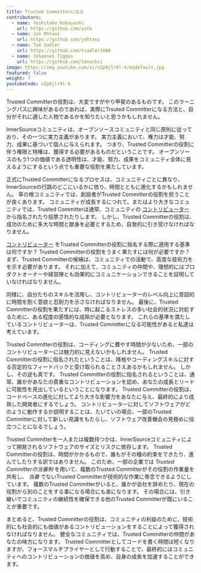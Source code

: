 ```yaml
---
title: Trusted Committerになる
contributors:
  - name: Yoshitake Kobayashi
    url: https://github.com/ystk
  - name: Jun Ohtani
    url: https://github.com/johtani
  - name: Tom Sadler
    url: https://github.com/tsadler1988
  - name: Johannes Tigges
    url: https://github.com/lenucksi
image: https://img.youtube.com/vi/nZp8jlr9l-k/mqdefault.jpg
featured: false
weight: 7
youtubeCode: nZp8jlr9l-k
---
```

<div class="paragraph">
<p>Trusted Committerの役割は、大変ですがやり甲斐のあるものです。
このラーニングパスに興味があるのであれば、実際にTrsuted Committerになる方法と、自分がそれに適した人物であるかを知りたいと思うかもしれません。</p>
</div>
<div class="paragraph">
<p>InnerSourceコミュニティは、オープンソースコミュニティと同じ原則に従っており、その一つに実力主義があります。
実力主義において、権力は才能、努力、成果に基づいて個人に与えられます。
つまり、Trusted Committerの役割に伴う権限と特権は、獲得する必要があるものだということです。
オープンソースのもう1つの価値である透明性は、才能、努力、成果をコミュニティ全体に見えるようにするという点でも重要な役割を果たしています。</p>
</div>
<div class="paragraph">
<p>正式にTrusted Committerになるプロセスは、コミュニティごとに異なり、InnerSourceの行路のどこにいるかに依り、時間とともに進化するかもしれません。
草の根コミュニティでは、創設者がTrusted Committerの役割を担うことが良くあります。
コミュニティが成長するにつれて、またはより大きなコミュニティでは、Trusted Committerは通常、コミュニティの <a href="https://innersourcecommons.org/ja/learn/learning-path/contributor">コントリビューター</a> から指名されたり投票されたりします。
しかし、Trusted Committerの役割は、成功のために多大な時間と献身を必要とするため、自発的に引き受けなければなりません。</p>
</div>
<div class="paragraph">
<p><a href="https://innersourcecommons.org/ja/learn/learning-path/contributor">コントリビューター</a> をTrusted Committerの役割に指名する際に適用する基準は何ですか？
Trusted Committerの役割をうまく果たすには何が必要ですか？
まず、Trusted Committerの候補は、コミュニティでの活動で、高度な技術力をを示す必要があります。
それに加えて、コミュニティの仲間や、理想的にはプロダクトオーナーや経営陣とも効果的にコミュニケーションできることを証明していなければなりません。</p>
</div>
<div class="paragraph">
<p>同様に、自分たちのスキルを活用し、コントリビューターのレベル向上に意図的に時間を割く意欲と忍耐力を示さなければなりません。
最後に、Trusted Committerの役割を果たすには、時に起こるストレスの多い社会的状況に対処するために、ある程度の感情的な成熟が必要となります。
これらの基準を満たしているコントリビューターは、Trusted Committerになる可能性があると私達は考えています。</p>
</div>
<div class="paragraph">
<p>Trusted Committerの役割は、コーディングに費やす時間が少ないため、一部のコントリビューターには魅力的に見えないかもしれません。
Trusted Committerの役割に指名されたということは、降格やコーディングスキルに対する否定的なフィードバックと受け取られることさえあるかもしれません。
しかし、その逆も真です。
Trusted Committerの役割に指名されるということは、通常、誰かがあなたの貴重なコントリビューションを認め、あなたの成長とリードに可能性を見出しているということになります。
Trusted Committerの役割は、コードベースの進化に対してより大きな影響力をあなたに与え、最終的により成熟した開発者にするでしょう。
コントリビューターに対してソフトウェアがどのように動作するか説明することは、たいていの場合、一部のTrusted Committerに対して新しい見識をもたらし、ソフトウェア改善機会の見極めに役立つことになるでしょう。</p>
</div>
<div class="paragraph">
<p>Trusted Committerを一人または複数持つかは、InnerSourceコミュニティによって開発されるソフトウェアのサイズとリスクに依存します。
Trusted Committerの役割は、時間がかかるもので、誰もがその種の約束をできたり、進んでしたりする訳ではありません。
このため、一部の企業では <em>Trusted Committerの当番制</em> を用いて、複数のTrusted Committerがその役割の作業量を共有し、 <em>当番</em> でないTrusted Committerが技術的な作業に専念できるようにしています。
複数のTrusted Committerがいると、誰かが会社を辞めたり、現在の役割から別のことをする事になる場合にも楽になります。
その場合には、引き継いでコミュニティの継続性を確保できる他のTrusted Committerが既にいることが重要です。</p>
</div>
<div class="paragraph">
<p>まとめると、Trusted Committerの役割は、コミュニティの利益のために、技術的にも社会的にも価値があるコントリビューションをすることによって獲得されなければなりません。
健全なコミュニティでは、Trusted Committerの仲間があなたの味方になります。
Trusted Committerとしてコードを書く時間は短くなりますが、フォースマルチプライヤーとして行動することで、最終的にはコミュニティへのコントリビューションの価値を高め、自身の成長を加速することができます。</p>
</div>
<!--- This file autogenerated from https://github.com/InnerSourceCommons/InnerSourceLearningPath/blob/master/scripts -->